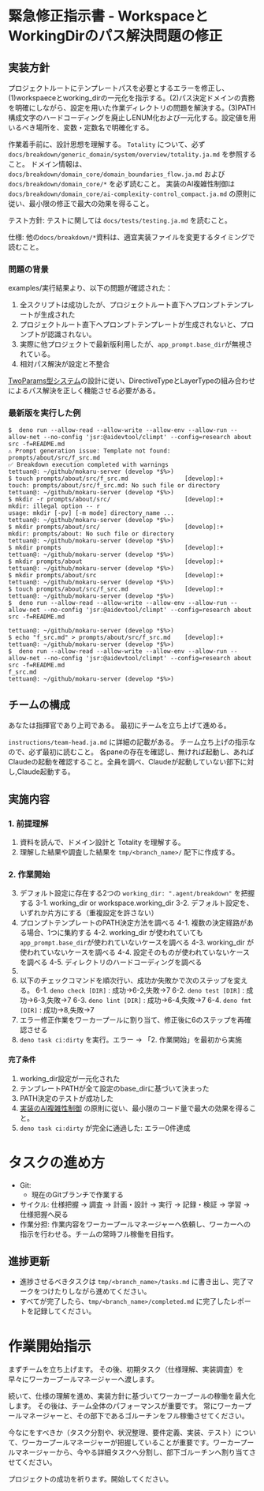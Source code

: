 # 緊急修正指示書 - WorkspaceとWorkingDirのパス解決問題の修正

## 実装方針

プロジェクトルートにテンプレートパスを必要とするエラーを修正し、(1)workspaeceとworking_dirの一元化を指示する。(2)パス決定ドメインの責務を明確にしながら、設定を用いた作業ディレクトリの問題を解決する。(3)PATH構成文字のハードコーディングを廃止しENUM化および一元化する。設定値を用いるべき場所を、変数・定数名で明確化する。

作業着手前に、設計思想を理解する。
`Totality` について、必ず `docs/breakdown/generic_domain/system/overview/totality.ja.md` を参照すること。
ドメイン情報は、 `docs/breakdown/domain_core/domain_boundaries_flow.ja.md` および `docs/breakdown/domain_core/*` を必ず読むこと。
実装のAI複雑性制御は `docs/breakdown/domain_core/ai-complexity-control_compact.ja.md` の原則に従い、最小限の修正で最大の効果を得ること。


テスト方針:
テストに関しては `docs/tests/testing.ja.md` を読むこと。

仕様:
他の`docs/breakdown/*`資料は、適宜実装ファイルを変更するタイミングで読むこと。

### 問題の背景

examples/実行結果より、以下の問題が確認された：
1. 全スクリプトは成功したが、プロジェクトルート直下へプロンプトテンプレートが生成された
2. プロジェクトルート直下へプロンプトテンプレートが生成されないと、プロンプトが認識されない。
3. 実際に他プロジェクトで最新版利用したが、`app_prompt.base_dir`が無視されている。
3. 相対パス解決が設定と不整合

[TwoParams型システム](docs/breakdown/domain_core/two_params_types.ja.md)の設計に従い、DirectiveTypeとLayerTypeの組み合わせによるパス解決を正しく機能させる必要がある。


### 最新版を実行した例

```
$  deno run --allow-read --allow-write --allow-env --allow-run --allow-net --no-config 'jsr:@aidevtool/climpt' --config=research about src -f=README.md
⚠️ Prompt generation issue: Template not found: prompts/about/src/f_src.md
✅ Breakdown execution completed with warnings
tettuan@: ~/github/mokaru-server (develop *$%>)
$ touch prompts/about/src/f_src.md                [develop]:+
touch: prompts/about/src/f_src.md: No such file or directory
tettuan@: ~/github/mokaru-server (develop *$%>)
$ mkdir -r prompts/about/src/                     [develop]:+
mkdir: illegal option -- r
usage: mkdir [-pv] [-m mode] directory_name ...
tettuan@: ~/github/mokaru-server (develop *$%>)
$ mkdir prompts/about/src/                        [develop]:+
mkdir: prompts/about: No such file or directory
tettuan@: ~/github/mokaru-server (develop *$%>)
$ mkdir prompts                                   [develop]:+
tettuan@: ~/github/mokaru-server (develop *$%>)
$ mkdir prompts/about                             [develop]:+
tettuan@: ~/github/mokaru-server (develop *$%>)
$ mkdir prompts/about/src                         [develop]:+
tettuan@: ~/github/mokaru-server (develop *$%>)
$ touch prompts/about/src/f_src.md                [develop]:+
tettuan@: ~/github/mokaru-server (develop *$%>)
$  deno run --allow-read --allow-write --allow-env --allow-run --allow-net --no-config 'jsr:@aidevtool/climpt' --config=research about src -f=README.md

tettuan@: ~/github/mokaru-server (develop *$%>)
$ echo "f_src.md" > prompts/about/src/f_src.md    [develop]:+
tettuan@: ~/github/mokaru-server (develop *$%>)
$  deno run --allow-read --allow-write --allow-env --allow-run --allow-net --no-config 'jsr:@aidevtool/climpt' --config=research about src -f=README.md
f_src.md
tettuan@: ~/github/mokaru-server (develop *$%>)

```

## チームの構成

あなたは指揮官であり上司である。
最初にチームを立ち上げて進める。

`instructions/team-head.ja.md` に詳細の記載がある。
チーム立ち上げの指示なので、必ず最初に読むこと。
各paneの存在を確認し、無ければ起動し、あればClaudeの起動を確認すること。全員を調べ、Claudeが起動していない部下に対し,Claude起動する。


## 実施内容

### 1. 前提理解
1. 資料を読んで、ドメイン設計と Totality を理解する。
2. 理解した結果や調査した結果を `tmp/<branch_name>/` 配下に作成する。

### 2. 作業開始
3. デフォルト設定に存在する2つの `working_dir: ".agent/breakdown"` を把握する
3-1. working_dir or workspace.working_dir
3-2. デフォルト設定を、いずれか片方にする（重複設定を許さない）
4. プロンプトテンプレートのPATH決定方法を調べる
4-1. 複数の決定経路がある場合、1つに集約する
4-2. working_dir が使われていても`app_prompt.base_dir`が使われていないケースを調べる
4-3. working_dir が使われていないケースを調べる
4-4. 設定そのものが使われていないケースを調べる
4-5. ディレクトリのハードコーディングを調べる
5.
6. 以下のチェックコマンドを順次行い、成功か失敗かで次のステップを変える。
6-1. `deno check [DIR]` : 成功→6-2,失敗→7
6-2. `deno test [DIR]` : 成功→6-3,失敗→7
6-3. `deno lint [DIR]` : 成功→6-4,失敗→7
6-4. `deno fmt [DIR]`  : 成功→8,失敗→7
7. エラー修正作業をワーカープールに割り当て、修正後に6のステップを再確認させる
8. `deno task ci:dirty` を実行。エラー → 「2. 作業開始」を最初から実施

#### 完了条件

1. working_dir設定が一元化された
2. テンプレートPATHが全て設定のbase_dirに基づいて決まった
3. PATH決定のテストが成功した
4. [実装のAI複雑性制御](`docs/breakdown/domain_core/ai-complexity-control_compact.ja.md`) の原則に従い、最小限のコード量で最大の効果を得ること。
5. `deno task ci:dirty` が完全に通過した: エラー0件達成


# タスクの進め方

- Git:
  - 現在のGitブランチで作業する
- サイクル: 仕様把握 → 調査 → 計画・設計 → 実行 → 記録・検証 → 学習 → 仕様把握へ戻る
- 作業分担: 作業内容をワーカープールマネージャーへ依頼し、ワーカーへの指示を行わせる。チームの常時フル稼働を目指す。

## 進捗更新

- 進捗させるべきタスクは `tmp/<branch_name>/tasks.md` に書き出し、完了マークをつけたりしながら進めてください。
- すべてが完了したら、`tmp/<branch_name>/completed.md` に完了したレポートを記録してください。


# 作業開始指示

まずチームを立ち上げます。
その後、初期タスク（仕様理解、実装調査）を早々にワーカープールマネージャーへ渡します。

続いて、仕様の理解を進め、実装方針に基づいてワーカープールの稼働を最大化します。
その後は、チーム全体のパフォーマンスが重要です。
常にワーカープールマネージャーと、その部下であるゴルーチンをフル稼働させてください。

今なにをすべきか（タスク分割や、状況整理、要件定義、実装、テスト）について、ワーカープールマネージャーが把握していることが重要です。ワーカープールマネージャーから、今やる詳細タスクへ分割し、部下ゴルーチンへ割り当てさせてください。

プロジェクトの成功を祈ります。開始してください。



